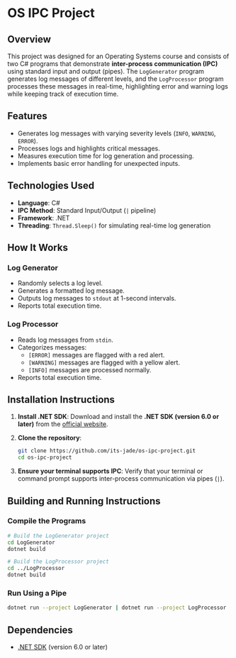 # OS IPC Project

## Overview

This project was designed for an Operating Systems course and consists of two C# programs that demonstrate **inter-process communication (IPC)** using standard input and output (pipes). The `LogGenerator` program generates log messages of different levels, and the `LogProcessor` program processes these messages in real-time, highlighting error and warning logs while keeping track of execution time.

## Features

- Generates log messages with varying severity levels (`INFO`, `WARNING`, `ERROR`).
- Processes logs and highlights critical messages.
- Measures execution time for log generation and processing.
- Implements basic error handling for unexpected inputs.

## Technologies Used

- **Language**: C#
- **IPC Method**: Standard Input/Output (`|` pipeline)
- **Framework**: .NET
- **Threading**: `Thread.Sleep()` for simulating real-time log generation

## How It Works

### Log Generator

- Randomly selects a log level.
- Generates a formatted log message.
- Outputs log messages to `stdout` at 1-second intervals.
- Reports total execution time.

### Log Processor

- Reads log messages from `stdin`.
- Categorizes messages:
  - `[ERROR]` messages are flagged with a red alert.
  - `[WARNING]` messages are flagged with a yellow alert.
  - `[INFO]` messages are processed normally.
- Reports total execution time.

## Installation Instructions

1. **Install .NET SDK**:
   Download and install the **.NET SDK (version 6.0 or later)** from the [official website](https://dotnet.microsoft.com/download).

2. **Clone the repository**:

   ```sh
   git clone https://github.com/its-jade/os-ipc-project.git
   cd os-ipc-project
   ```

3. **Ensure your terminal supports IPC**:
   Verify that your terminal or command prompt supports inter-process communication via pipes (`|`).

## Building and Running Instructions

### Compile the Programs

```sh
# Build the LogGenerator project
cd LogGenerator
dotnet build

# Build the LogProcessor project
cd ../LogProcessor
dotnet build
```

### Run Using a Pipe

```sh
dotnet run --project LogGenerator | dotnet run --project LogProcessor
```

## Dependencies

- [.NET SDK](https://dotnet.microsoft.com/download) (version 6.0 or later)

